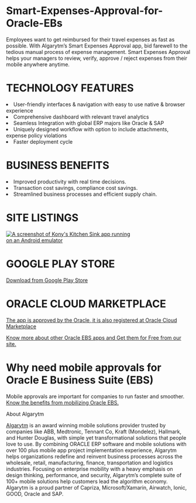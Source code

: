 # Smart-Expenses-Approval-for-Oracle-EBs
Employees want to get reimbursed for their travel expenses as fast as possible. With Algarytm’s Smart Expenses Approval app, bid farewell to the tedious manual process of expense management. Smart Expenses Approval helps your managers to review, verify, approve / reject expenses from their mobile anywhere anytime.

# TECHNOLOGY FEATURES

<li>User-friendly interfaces & navigation with easy to use native & browser experience</li>
<li>Comprehensive dashboard with relevant travel analytics</li>
<li>Seamless Integration with global ERP majors like Oracle & SAP</li>
<li>Uniquely designed workflow with option to include attachments, expense policy violations</li>
<li>Faster deployment cycle</li>

# BUSINESS BENEFITS

<li>Improved productivity with real time decisions.</li>
<li>Transaction cost savings, compliance cost savings.</li>
<li>Streamlined business processes and efficient supply chain.</li>

# SITE LISTINGS

<p><a href="http://www.algarytm.com/wp-content/uploads/2017/12/Screenshot_2017-08-24-12-44-39-120_com.ionicframework.smartexpensesapplication556121.png" target="_blank"><img src="http://www.algarytm.com/wp-content/uploads/2017/12/Screenshot_2017-08-24-12-44-39-120_com.ionicframework.smartexpensesapplication556121.png" alt="A screenshot of Kony's Kitchen Sink app running on an Android emulator" title="A screenshot of Algarytm's Smart Expense Approval App running on mobile device" data-canonical-src="http://www.algarytm.com/wp-content/uploads/2017/12/Screenshot_2017-08-24-12-44-39-120_com.ionicframework.smartexpensesapplication556121.png" style="max-width:70%;"></a></p>

# GOOGLE PLAY STORE

<a href="https://play.google.com/store/apps/details?id=com.ionicframework.smartexpensesapplication556121&pcampaignid=MKT-Other-global-all-co-prtnr-py-PartBadge-Mar2515-1">Download from Google Play Store</a>

# ORACLE CLOUD MARKETPLACE

<a href="https://cloudmarketplace.oracle.com/marketplace/en_US/listing/27951977">The app is approved by the Oracle, it is also registered at Oracle Cloud Marketplace</a>

<a href="http://algarytm.com">Know more about other Oracle EBS apps and Get them for Free from our site.</a>

# Why need mobile approvals for Oracle E Business Suite (EBS)

Mobile approvals are important for companies to run faster and smoother. <a href="http://www.algarytm.com/need-business-mobile-app-approvals/">Know the benefits from mobilizing Oracle EBS.</a>

About Algarytm

<a href="http://algarytm.com">Algarytm</a> is an award winning mobile solutions provider trusted by companies like ABB, Medtronic, Tennant Co, Kraft (Mondelez), Hallmark, and Hunter Douglas, with simple yet transformational solutions that people love to use. By combining ORACLE ERP software and mobile solutions with over 100 plus mobile app project implementation experience, Algarytm helps organizations redefine and reinvent business processes across the wholesale, retail, manufacturing, finance, transportation and logistics industries. Focusing on enterprise mobility with a heavy emphasis on design thinking, performance, and security, Algarytm’s complete suite of 100+ mobile solutions help customers lead the algorithm economy. Algarytm is a proud partner of Capriza, Microsoft/Xamarin, Airwatch, Ionic, GOOD, Oracle and SAP.
